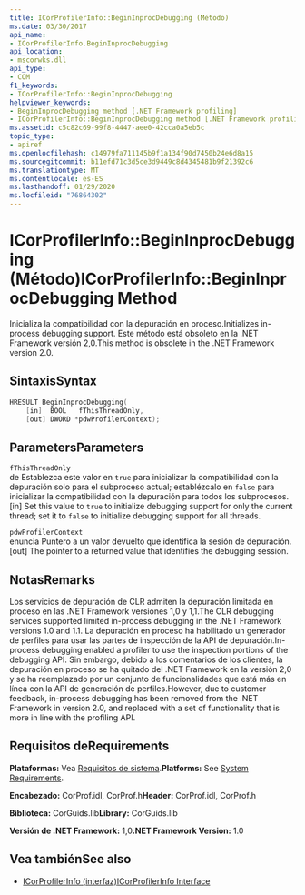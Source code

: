 ```yaml
---
title: ICorProfilerInfo::BeginInprocDebugging (Método)
ms.date: 03/30/2017
api_name:
- ICorProfilerInfo.BeginInprocDebugging
api_location:
- mscorwks.dll
api_type:
- COM
f1_keywords:
- ICorProfilerInfo::BeginInprocDebugging
helpviewer_keywords:
- BeginInprocDebugging method [.NET Framework profiling]
- ICorProfilerInfo::BeginInprocDebugging method [.NET Framework profiling]
ms.assetid: c5c82c69-99f8-4447-aee0-42cca0a5eb5c
topic_type:
- apiref
ms.openlocfilehash: c14979fa711145b9f1a134f90d7450b24e6d8a15
ms.sourcegitcommit: b11efd71c3d5ce3d9449c8d4345481b9f21392c6
ms.translationtype: MT
ms.contentlocale: es-ES
ms.lasthandoff: 01/29/2020
ms.locfileid: "76864302"
---
```

# <a name="icorprofilerinfobegininprocdebugging-method"></a><span data-ttu-id="6f8aa-102">ICorProfilerInfo::BeginInprocDebugging (Método)</span><span class="sxs-lookup"><span data-stu-id="6f8aa-102">ICorProfilerInfo::BeginInprocDebugging Method</span></span>
<span data-ttu-id="6f8aa-103">Inicializa la compatibilidad con la depuración en proceso.</span><span class="sxs-lookup"><span data-stu-id="6f8aa-103">Initializes in-process debugging support.</span></span> <span data-ttu-id="6f8aa-104">Este método está obsoleto en la .NET Framework versión 2,0.</span><span class="sxs-lookup"><span data-stu-id="6f8aa-104">This method is obsolete in the .NET Framework version 2.0.</span></span>  
  
## <a name="syntax"></a><span data-ttu-id="6f8aa-105">Sintaxis</span><span class="sxs-lookup"><span data-stu-id="6f8aa-105">Syntax</span></span>  
  
```cpp  
HRESULT BeginInprocDebugging(  
    [in]  BOOL   fThisThreadOnly,  
    [out] DWORD *pdwProfilerContext);  
```  
  
## <a name="parameters"></a><span data-ttu-id="6f8aa-106">Parameters</span><span class="sxs-lookup"><span data-stu-id="6f8aa-106">Parameters</span></span>  
 `fThisThreadOnly`  
 <span data-ttu-id="6f8aa-107">de Establezca este valor en `true` para inicializar la compatibilidad con la depuración solo para el subproceso actual; establézcalo en `false` para inicializar la compatibilidad con la depuración para todos los subprocesos.</span><span class="sxs-lookup"><span data-stu-id="6f8aa-107">[in] Set this value to `true` to initialize debugging support for only the current thread; set it to `false` to initialize debugging support for all threads.</span></span>  
  
 `pdwProfilerContext`  
 <span data-ttu-id="6f8aa-108">enuncia Puntero a un valor devuelto que identifica la sesión de depuración.</span><span class="sxs-lookup"><span data-stu-id="6f8aa-108">[out] The pointer to a returned value that identifies the debugging session.</span></span>  
  
## <a name="remarks"></a><span data-ttu-id="6f8aa-109">Notas</span><span class="sxs-lookup"><span data-stu-id="6f8aa-109">Remarks</span></span>  
 <span data-ttu-id="6f8aa-110">Los servicios de depuración de CLR admiten la depuración limitada en proceso en las .NET Framework versiones 1,0 y 1,1.</span><span class="sxs-lookup"><span data-stu-id="6f8aa-110">The CLR debugging services supported limited in-process debugging in the .NET Framework versions 1.0 and 1.1.</span></span> <span data-ttu-id="6f8aa-111">La depuración en proceso ha habilitado un generador de perfiles para usar las partes de inspección de la API de depuración.</span><span class="sxs-lookup"><span data-stu-id="6f8aa-111">In-process debugging enabled a profiler to use the inspection portions of the debugging API.</span></span> <span data-ttu-id="6f8aa-112">Sin embargo, debido a los comentarios de los clientes, la depuración en proceso se ha quitado del .NET Framework en la versión 2,0 y se ha reemplazado por un conjunto de funcionalidades que está más en línea con la API de generación de perfiles.</span><span class="sxs-lookup"><span data-stu-id="6f8aa-112">However, due to customer feedback, in-process debugging has been removed from the .NET Framework in version 2.0, and replaced with a set of functionality that is more in line with the profiling API.</span></span>  
  
## <a name="requirements"></a><span data-ttu-id="6f8aa-113">Requisitos de</span><span class="sxs-lookup"><span data-stu-id="6f8aa-113">Requirements</span></span>  
 <span data-ttu-id="6f8aa-114">**Plataformas:** Vea [Requisitos de sistema](../../../../docs/framework/get-started/system-requirements.md).</span><span class="sxs-lookup"><span data-stu-id="6f8aa-114">**Platforms:** See [System Requirements](../../../../docs/framework/get-started/system-requirements.md).</span></span>  
  
 <span data-ttu-id="6f8aa-115">**Encabezado:** CorProf.idl, CorProf.h</span><span class="sxs-lookup"><span data-stu-id="6f8aa-115">**Header:** CorProf.idl, CorProf.h</span></span>  
  
 <span data-ttu-id="6f8aa-116">**Biblioteca:** CorGuids.lib</span><span class="sxs-lookup"><span data-stu-id="6f8aa-116">**Library:** CorGuids.lib</span></span>  
  
 <span data-ttu-id="6f8aa-117">**Versión de .NET Framework:** 1,0</span><span class="sxs-lookup"><span data-stu-id="6f8aa-117">**.NET Framework Version:** 1.0</span></span>  
  
## <a name="see-also"></a><span data-ttu-id="6f8aa-118">Vea también</span><span class="sxs-lookup"><span data-stu-id="6f8aa-118">See also</span></span>

- [<span data-ttu-id="6f8aa-119">ICorProfilerInfo (interfaz)</span><span class="sxs-lookup"><span data-stu-id="6f8aa-119">ICorProfilerInfo Interface</span></span>](icorprofilerinfo-interface.md)
